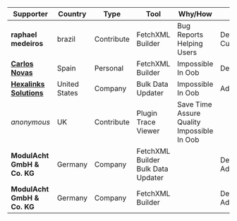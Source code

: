 Supporter|Country|Type|Tool|Why/How|Users|Month
---|---|---|---|---|---|---
**raphael medeiros** | brazil | Contribute | FetchXML Builder | Bug Reports<br/> Helping Users | Developer<br/> Customizer | 2025-04
[**Carlos Novas**](https://www.linkedin.com/in/carlosnovas/) | Spain | Personal | FetchXML Builder | Impossible In Oob | Developer | 2025-02
[**Hexalinks Solutions**](https://www.hexalinks.com/) | United States | Company | Bulk Data Updater | Impossible In Oob | Administrator | 2025-01
_anonymous_ | UK | Contribute | Plugin Trace Viewer | Save Time<br/> Assure Quality<br/> Impossible In Oob |  | 2025-01
**ModulAcht GmbH & Co. KG** | Germany | Company | FetchXML Builder<br/>Bulk Data Updater |  | Developer<br/> Administrator | 2024-11
**ModulAcht GmbH & Co. KG** | Germany | Company | FetchXML Builder |  | Developer<br/> Administrator | 2024-11
